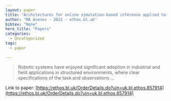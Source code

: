 ```yaml
---
layout: paper
title: "Architectures for online simulation-based inference applied to robot motion planning"
author: "MA Asenov - 2022 - ethos.bl.uk"
bibtex: "None"
hero_title: "Papers"
categories:
  - Uncategorized
tags:
  - paper

---
```

>Robotic systems have enjoyed significant adoption in industrial and field applications in structured environments, where clear specifications of the task and observations …

Link to paper: [https://ethos.bl.uk/OrderDetails.do?uin=uk.bl.ethos.857914](https://ethos.bl.uk/OrderDetails.do?uin=uk.bl.ethos.857914)


